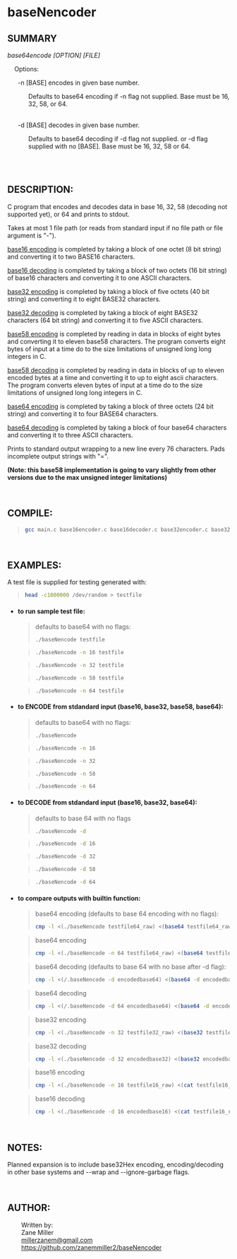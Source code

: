 # baseNencoder

## SUMMARY

_base64encode [OPTION] [FILE]_

&nbsp;&nbsp;&nbsp;&nbsp;Options:

<ul>
-n [BASE] encodes in given base number.

<ul>Defaults to base64 encoding if -n flag not supplied. Base must be 16, 32, 58, or 64.</ul><br>

-d [BASE] decodes in given base number.

<ul>Defaults to base64 decoding if -d flag not supplied. or -d flag supplied with no [BASE]. Base must be 16, 32, 58 or 64.</ul><br>

</ul>

<br/>

## DESCRIPTION:

C program that encodes and decodes data in base 16, 32, 58 (decoding not supported yet), or 64 and prints to stdout.

Takes at most 1 file path (or reads from standard input if no file path or file argument is "-").

<ins>base16 encoding</ins> is completed by taking a block of one octet (8 bit string) and converting it to two BASE16 characters.

<ins>base16 decoding</ins> is completed by taking a block of two octets (16 bit string) of base16 characters and converting it to one ASCII characters.

<ins>base32 encoding</ins> is completed by taking a block of five octets (40 bit string) and converting it to eight BASE32 characters.

<ins>base32 decoding</ins> is completed by taking a block of eight BASE32 characters (64 bit string) and converting it to five ASCII characters.

<ins>base58 encoding</ins> is completed by reading in data in blocks of eight bytes and converting it to eleven base58 characters. The program converts eight bytes of input at a time do to the size limitations of unsigned long long integers in C.

<ins>base58 decoding</ins> is completed by reading in data in blocks of up to eleven encoded bytes at a time and converting it to up to eight ascii characters. The program converts eleven bytes of input at a time do to the size limitations of unsigned long long integers in C.

<ins>base64 encoding</ins> is completed by taking a block of three octets (24 bit string) and converting it to four BASE64 characters.

<ins>base64 decoding</ins> is completed by taking a block of four base64 characters and converting it to three ASCII characters.

Prints to standard output wrapping to a new line every 76 characters. Pads incomplete output strings with "=".

**(Note: this base58 implementation is going to vary slightly from other versions due to the max unsigned integer limitations)**

<br/>

## COMPILE:

> ```bash
> gcc main.c base16encoder.c base16decoder.c base32encoder.c base32decoder.c base58encoder.c base64encoder.c base64decoder.c parsecl.c writedecoded.c -o baseNencode
> ```

<br/>

## EXAMPLES:

A test file is supplied for testing generated with:

> ```bash
> head -c1000000 /dev/random > testfile
> ```

- #### to run sample test file:

  > defaults to base64 with no flags:
  >
  > ```bash
  > ./baseNencode testfile
  > ```

  > ```bash
  > ./baseNencode -n 16 testfile
  > ```

  > ```bash
  > ./baseNencode -n 32 testfile
  > ```

  > ```bash
  > ./baseNencode -n 58 testfile
  > ```

  > ```bash
  > ./baseNencode -n 64 testfile
  > ```

- #### to ENCODE from stdandard input (base16, base32, base58, base64):

  > defaults to base64 with no flags:
  >
  > ```bash
  > ./baseNencode
  > ```

  > ```bash
  > ./baseNencode -n 16
  > ```

  > ```bash
  > ./baseNencode -n 32
  > ```

  > ```bash
  > ./baseNencode -n 58
  > ```

  > ```bash
  > ./baseNencode -n 64
  > ```

- #### to DECODE from stdandard input (base16, base32, base64):

  > defaults to base 64 with no flags
  >
  > ```bash
  > ./baseNencode -d
  > ```

  > ```bash
  > ./baseNencode -d 16
  > ```

  > ```bash
  > ./baseNencode -d 32
  > ```

  > ```bash
  > ./baseNencode -d 58
  > ```

  > ```bash
  > ./baseNencode -d 64
  > ```

- #### to compare outputs with builtin function:

  > base64 encoding (defaults to base 64 encoding with no flags):
  >
  > ```bash
  > cmp -l <(./baseNencode testfile64_raw) <(base64 testfile64_raw)
  > ```

  > base64 encoding
  >
  > ```bash
  > cmp -l <(./baseNencode -n 64 testfile64_raw) <(base64 testfile64_raw)
  > ```

  > base64 decoding (defaults to base 64 with no base after -d flag):
  >
  > ```bash
  > cmp -l <(/.baseNencode -d encodedbase64) <(base64 -d encodedbase64)
  > ```

  > base64 decoding
  >
  > ```bash
  > cmp -l <(/.baseNencode -d 64 encodedbase64) <(base64 -d encodedbase64)
  > ```

  > base32 encoding
  >
  > ```bash
  > cmp -l <(./baseNencode -n 32 testfile32_raw) <(base32 testfile32_raw)
  > ```

  > base32 decoding
  >
  > ```bash
  > cmp -l <(./baseNencode -d 32 encodedbase32) <(base32 encodedbase32)
  > ```

  > base16 encoding
  >
  > ```bash
  > cmp -l <(./baseNencode -n 16 testfile16_raw) <(cat testfile16_raw | xxd -p -u)
  > ```

  > base16 decoding
  >
  > ```bash
  > cmp -l <(./baseNencode -d 16 encodedbase16) <(cat testfile16_raw)
  > ```

<br/>

## NOTES:

Planned expansion is to include base32Hex encoding, encoding/decoding in other base systems and --wrap and --ignore-garbage flags.

<br/>

## AUTHOR:

&nbsp;&nbsp;&nbsp;&nbsp;&nbsp;&nbsp;&nbsp;&nbsp;Written by:  
&nbsp;&nbsp;&nbsp;&nbsp;&nbsp;&nbsp;&nbsp;&nbsp;Zane Miller  
&nbsp;&nbsp;&nbsp;&nbsp;&nbsp;&nbsp;&nbsp;&nbsp;<millerzanem@gmail.com>  
&nbsp;&nbsp;&nbsp;&nbsp;&nbsp;&nbsp;&nbsp;&nbsp;<https://github.com/zanemmiller2/baseNencoder>
